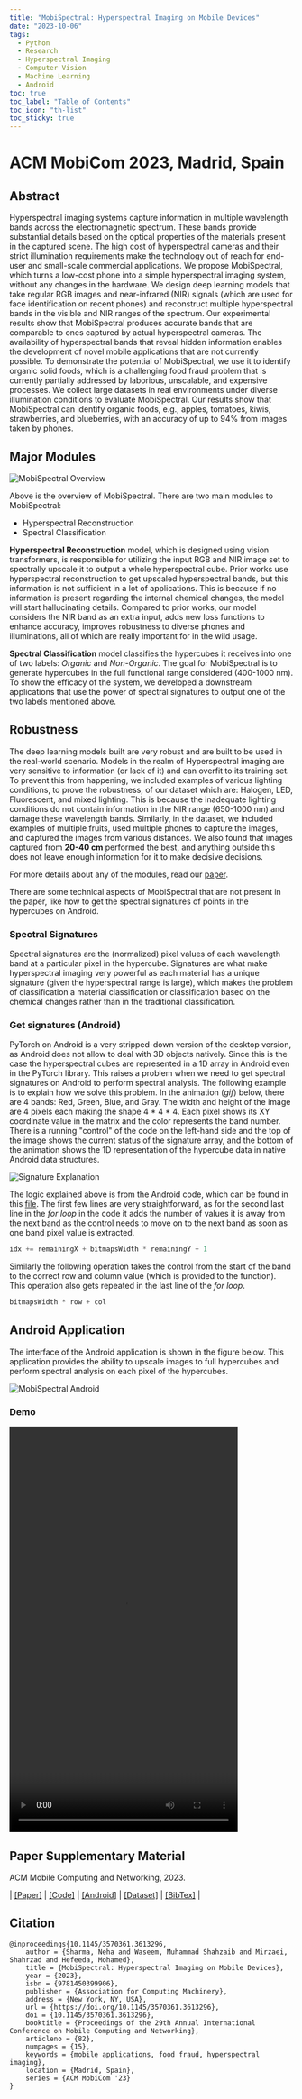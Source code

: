 ```yaml
---
title: "MobiSpectral: Hyperspectral Imaging on Mobile Devices"
date: "2023-10-06"
tags:
  - Python
  - Research
  - Hyperspectral Imaging
  - Computer Vision
  - Machine Learning
  - Android
toc: true
toc_label: "Table of Contents"
toc_icon: "th-list"
toc_sticky: true
---
```


# ACM MobiCom 2023, Madrid, Spain

## Abstract
Hyperspectral imaging systems capture information in multiple wavelength bands across the electromagnetic spectrum. These bands provide substantial details based on the optical properties of the materials present in the captured scene. The high cost of hyperspectral cameras and their strict illumination requirements make the technology out of reach for end-user and small-scale commercial applications. We propose MobiSpectral, which turns a low-cost phone into a simple hyperspectral imaging system, without any changes in the hardware. We design deep learning models that take regular RGB images and near-infrared (NIR) signals (which are used for face identification on recent phones) and reconstruct multiple hyperspectral bands in the visible and NIR ranges of the spectrum. Our experimental results show that MobiSpectral produces accurate bands that are comparable to ones captured by actual hyperspectral cameras. The availability of hyperspectral bands that reveal hidden information enables the development of novel mobile applications that are not currently possible. To demonstrate the potential of MobiSpectral, we use it to identify organic solid foods, which is a challenging food fraud problem that is currently partially addressed by laborious, unscalable, and expensive processes. We collect large datasets in real environments under diverse illumination conditions to evaluate MobiSpectral. Our results show that MobiSpectral can identify organic foods, e.g., apples, tomatoes, kiwis, strawberries, and blueberries, with an accuracy of up to 94% from images taken by phones.

## Major Modules
![MobiSpectral Overview](/assets/images/ProjectAssets/MobiSpectral/mobispectralOverview.png)

Above is the overview of MobiSpectral. There are two main modules to MobiSpectral:
- Hyperspectral Reconstruction
- Spectral Classification

**Hyperspectral Reconstruction** model, which is designed using vision transformers, is responsible for utilizing the input RGB and NIR image set to spectrally upscale it to output a whole hyperspectral cube. Prior works use hyperspectral reconstruction to get upscaled hyperspectral bands, but this information is not sufficient in a lot of applications. This is because if no information is present regarding the internal chemical changes, the model will start hallucinating details. Compared to prior works, our model considers the NIR band as an extra input, adds new loss functions to enhance accuracy, improves robustness to diverse phones and illuminations, all of which are really important for in the wild usage.

**Spectral Classification** model classifies the hypercubes it receives into one of two labels: *Organic* and *Non-Organic*. The goal for MobiSpectral is to generate hypercubes in the full functional range considered (400-1000 nm). To show the efficacy of the system, we developed a downstream applications that use the power of spectral signatures to output one of the two labels mentioned above.

## Robustness
The deep learning models built are very robust and are built to be used in the real-world scenario. Models in the realm of Hyperspectral imaging are very sensitive to information (or lack of it) and can overfit to its training set. To prevent this from happening, we included examples of various lighting conditions, to prove the robustness, of our dataset which are: Halogen, LED, Fluorescent, and mixed lighting. This is because the inadequate lighting conditions do not contain information in the NIR range (650-1000 nm) and damage these wavelength bands. Similarly, in the dataset, we included examples of multiple fruits, used multiple phones to capture the images, and captured the images from various distances. We also found that images captured from **20-40 cm** performed the best, and anything outside this does not leave enough information for it to make decisive decisions.

For more details about any of the modules, read our [paper](/assets/images/ProjectAssets/MobiSpectral/mobiCom23_MobiSpectral.pdf).

There are some technical aspects of MobiSpectral that are not present in the paper, like how to get the spectral signatures of points in the hypercubes on Android.

### Spectral Signatures
Spectral signatures are the (normalized) pixel values of each wavelength band at a particular pixel in the hypercube. Signatures are what make hyperspectral imaging very powerful as each material has a unique signature (given the hyperspectral range is large), which makes the problem of classification a material classification or classification based on the chemical changes rather than in the traditional classification.

### Get signatures (Android)
PyTorch on Android is a very stripped-down version of the desktop version, as Android does not allow to deal with 3D objects natively. Since this is the case the hyperspectral cubes are represented in a 1D array in Android even in the PyTorch library. This raises a problem when we need to get spectral signatures on Android to perform spectral analysis. The following example is to explain how we solve this problem. In the animation (*gif*) below, there are 4 bands: Red, Green, Blue, and Gray. The width and height of the image are 4 pixels each making the shape 4 * 4 * 4. Each pixel shows its XY coordinate value in the matrix and the color represents the band number. There is a running "control" of the code on the left-hand side and the top of the image shows the current status of the signature array, and the bottom of the animation shows the 1D representation of the hypercube data in native Android data structures.

![Signature Explanation](/assets/images/ProjectAssets/MobiSpectral/SignatureExplaination.gif)

The logic explained above is from the Android code, which can be found in this [file](https://github.com/ShahzaibWaseem/MobiSpectral-Android/blob/master/app/src/main/java/com/shahzaib/mobispectral/fragments/ReconstructionFragment.kt#L443). The first few lines are very straightforward, as for the second last line in the *for loop* in the code it adds the number of values it is away from the next band as the control needs to move on to the next band as soon as one band pixel value is extracted.

```python
idx += remainingX + bitmapsWidth * remainingY + 1
```

Similarly the following operation takes the control from the start of the band to the correct row and column value (which is provided to the function). This operation also gets repeated in the last line of the *for loop*.

```python
bitmapsWidth * row + col
```

## Android Application
The interface of the Android application is shown in the figure below. This application provides the ability to upscale images to full hypercubes and perform spectral analysis on each pixel of the hypercubes.

![MobiSpectral Android](/assets/images/ProjectAssets/MobiSpectral/mobispectralAndroid.png)

### Demo
<video width="405" height="720" controls>
	<source src="/assets/images/ProjectAssets/MobiSpectral/mobispectralApp.mp4" type="video/mp4">
</video>

## Paper Supplementary Material

ACM Mobile Computing and Networking, 2023.

| [[Paper]](/assets/images/ProjectAssets/MobiSpectral/mobiCom23_MobiSpectral.pdf) | [[Code]](https://github.com/mobispectral/mobicom23_mobispectral) | [[Android]](https://github.com/ShahzaibWaseem/MobiSpectral-Android) | [[Dataset]](https://www.frdr-dfdr.ca/repo/dataset/cf34da8b-f794-47c5-b114-88ecdd112a14) | [[BibTex]](/assets/images/ProjectAssets/MobiSpectral/mobispectral.bib) |

## Citation
```
@inproceedings{10.1145/3570361.3613296,
	author = {Sharma, Neha and Waseem, Muhammad Shahzaib and Mirzaei, Shahrzad and Hefeeda, Mohamed},
	title = {MobiSpectral: Hyperspectral Imaging on Mobile Devices},
	year = {2023},
	isbn = {9781450399906},
	publisher = {Association for Computing Machinery},
	address = {New York, NY, USA},
	url = {https://doi.org/10.1145/3570361.3613296},
	doi = {10.1145/3570361.3613296},
	booktitle = {Proceedings of the 29th Annual International Conference on Mobile Computing and Networking},
	articleno = {82},
	numpages = {15},
	keywords = {mobile applications, food fraud, hyperspectral imaging},
	location = {Madrid, Spain},
	series = {ACM MobiCom '23}
}
```